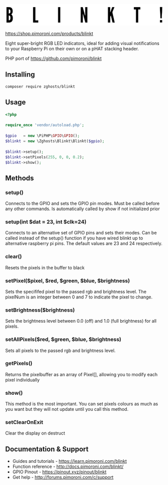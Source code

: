 ![Blinkt!](blinkt-logo.png)

https://shop.pimoroni.com/products/blinkt

Eight super-bright RGB LED indicators, ideal for adding visual notifications to your Raspberry Pi on their own or on a pHAT stacking header.

PHP port of https://github.com/pimoroni/blinkt

## Installing
```bash
composer require zghosts/blinkt
```

## Usage
```php
<?php

require_once 'vendor/autoload.php';

$gpio   = new \PiPHP\GPIO\GPIO();
$blinkt = new \Zghosts\Blinkt\Blinkt($gpio);

$blinkt->setup();
$blinkt->setPixels(255, 0, 0, 0.2);
$blinkt->show();

```

## Methods
### setup()
Connects to the GPIO and sets the GPIO pin modes. Must be called before any other commands.
Is automatically called by show if not initialized prior

### setup(int $dat = 23, int $clk=24)
Connects to an alternative set of GPIO pins and sets their modes. Can be called instead of the setup() function if you have wired blinkt up to alternative raspberry pi pins. The default values are 23 and 24 respectively.

### clear()
Resets the pixels in the buffer to black  

### setPixel($pixel, $red, $green, $blue, $brightness)
Sets the specififed pixel to the passed rgb and brightness level. The pixelNum is an integer between 0 and 7 to indicate the pixel to change.

### setBrightness($brightness)
Sets the brightness level between 0.0 (off) and 1.0 (full brightness) for all pixels.

### setAllPixels($red, $green, $blue, $brightness)
Sets all pixels to the passed rgb and brightness level.

### getPixels()
Returns the pixelbuffer as an array of Pixel[], allowing you to modify each pixel individually

### show()
This method is the most important. You can set pixels colours as much as you want but they will not update until you call this method.

### setClearOnExit
Clear the display on destruct

## Documentation & Support

* Guides and tutorials - https://learn.pimoroni.com/blinkt
* Function reference - http://docs.pimoroni.com/blinkt/
* GPIO Pinout - https://pinout.xyz/pinout/blinkt
* Get help - http://forums.pimoroni.com/c/support
